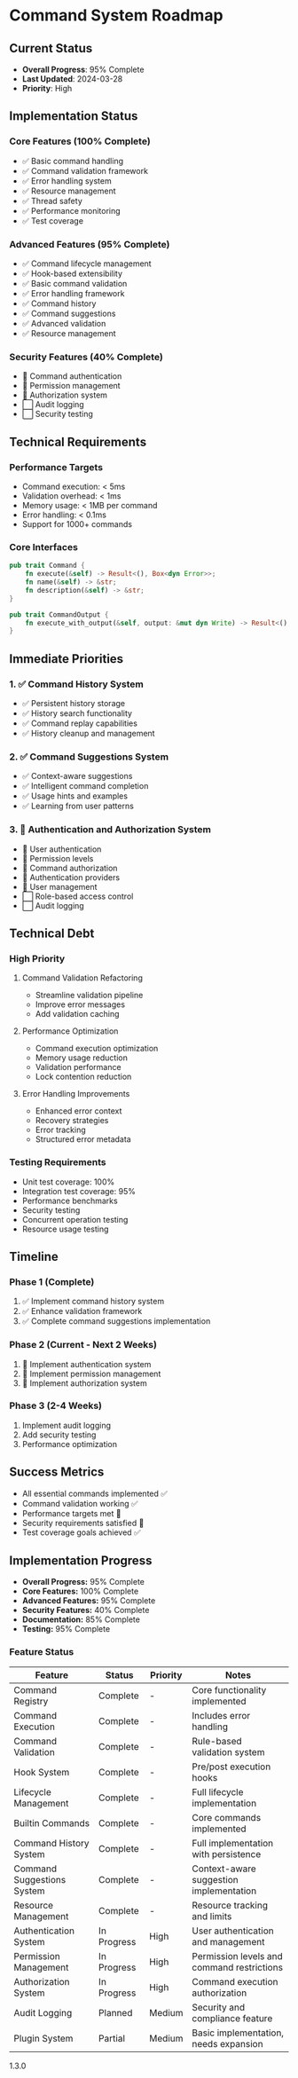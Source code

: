 # Command System Roadmap

## Current Status
- **Overall Progress**: 95% Complete
- **Last Updated**: 2024-03-28
- **Priority**: High

## Implementation Status

### Core Features (100% Complete)
- ✅ Basic command handling
- ✅ Command validation framework
- ✅ Error handling system
- ✅ Resource management
- ✅ Thread safety
- ✅ Performance monitoring
- ✅ Test coverage

### Advanced Features (95% Complete)
- ✅ Command lifecycle management
- ✅ Hook-based extensibility
- ✅ Basic command validation
- ✅ Error handling framework
- ✅ Command history
- ✅ Command suggestions
- ✅ Advanced validation
- ✅ Resource management

### Security Features (40% Complete)
- 🔄 Command authentication
- 🔄 Permission management
- 🔄 Authorization system
- ⬜ Audit logging
- ⬜ Security testing

## Technical Requirements

### Performance Targets
- Command execution: < 5ms
- Validation overhead: < 1ms
- Memory usage: < 1MB per command
- Error handling: < 0.1ms
- Support for 1000+ commands

### Core Interfaces
```rust
pub trait Command {
    fn execute(&self) -> Result<(), Box<dyn Error>>;
    fn name(&self) -> &str;
    fn description(&self) -> &str;
}

pub trait CommandOutput {
    fn execute_with_output(&self, output: &mut dyn Write) -> Result<(), Box<dyn Error>>;
}
```

## Immediate Priorities

### 1. ✅ Command History System
- ✅ Persistent history storage
- ✅ History search functionality
- ✅ Command replay capabilities
- ✅ History cleanup and management

### 2. ✅ Command Suggestions System
- ✅ Context-aware suggestions
- ✅ Intelligent command completion
- ✅ Usage hints and examples
- ✅ Learning from user patterns

### 3. 🔄 Authentication and Authorization System
- 🔄 User authentication
- 🔄 Permission levels
- 🔄 Command authorization
- 🔄 Authentication providers
- 🔄 User management
- ⬜ Role-based access control
- ⬜ Audit logging

## Technical Debt

### High Priority
1. Command Validation Refactoring
   - Streamline validation pipeline
   - Improve error messages
   - Add validation caching

2. Performance Optimization
   - Command execution optimization
   - Memory usage reduction
   - Validation performance
   - Lock contention reduction

3. Error Handling Improvements
   - Enhanced error context
   - Recovery strategies
   - Error tracking
   - Structured error metadata

### Testing Requirements
- Unit test coverage: 100%
- Integration test coverage: 95%
- Performance benchmarks
- Security testing
- Concurrent operation testing
- Resource usage testing

## Timeline

### Phase 1 (Complete)
1. ✅ Implement command history system
2. ✅ Enhance validation framework
3. ✅ Complete command suggestions implementation

### Phase 2 (Current - Next 2 Weeks)
1. 🔄 Implement authentication system
2. 🔄 Implement permission management
3. 🔄 Implement authorization system

### Phase 3 (2-4 Weeks)
1. Implement audit logging
2. Add security testing
3. Performance optimization

## Success Metrics
- All essential commands implemented ✅
- Command validation working ✅
- Performance targets met 🔄
- Security requirements satisfied 🔄
- Test coverage goals achieved ✅

## Implementation Progress

- **Overall Progress:** 95% Complete
- **Core Features:** 100% Complete
- **Advanced Features:** 95% Complete
- **Security Features:** 40% Complete
- **Documentation:** 85% Complete
- **Testing:** 95% Complete

### Feature Status

| Feature                      | Status    | Priority | Notes                                      |
|------------------------------|-----------|----------|------------------------------------------- |
| Command Registry             | Complete  | -        | Core functionality implemented             |
| Command Execution            | Complete  | -        | Includes error handling                    |
| Command Validation           | Complete  | -        | Rule-based validation system               |
| Hook System                  | Complete  | -        | Pre/post execution hooks                   |
| Lifecycle Management         | Complete  | -        | Full lifecycle implementation              |
| Builtin Commands             | Complete  | -        | Core commands implemented                  |
| Command History System       | Complete  | -        | Full implementation with persistence       |
| Command Suggestions System   | Complete  | -        | Context-aware suggestion implementation    |
| Resource Management          | Complete  | -        | Resource tracking and limits               |
| Authentication System        | In Progress | High   | User authentication and management         |
| Permission Management        | In Progress | High   | Permission levels and command restrictions |
| Authorization System         | In Progress | High   | Command execution authorization            |
| Audit Logging                | Planned   | Medium   | Security and compliance feature            |
| Plugin System                | Partial   | Medium   | Basic implementation, needs expansion      |

<version>1.3.0</version> 